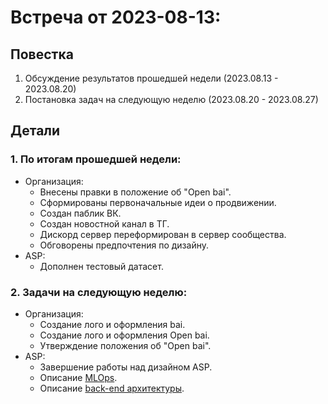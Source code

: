 # Встреча от 2023-08-13:
## Повестка
1. Обсуждение результатов прошедшей недели (2023.08.13 - 2023.08.20)
2. Постановка задач на следующую неделю (2023.08.20 - 2023.08.27)

## Детали
### 1. По итогам прошедшей недели:
 - Организация:
   - Внесены правки в положение об "Open bai".
   - Сформированы первоначальные идеи о продвижении.
   - Создан паблик ВК.
   - Создан новостной канал в ТГ.
   - Дискорд сервер переформирован в сервер сообщества.
   - Обговорены предпочтения по дизайну.
 - ASP:
   - Дополнен тестовый датасет.
### 2. Задачи на следующую неделю:
 - Организация:
   - Создание лого и оформления bai.
   - Создание лого и оформления Open bai.
   - Утверждение положения об "Open bai".
 - ASP:
   - Завершение работы над дизайном ASP.
   - Описание [MLOps](https://github.com/users/baicorporation/projects/2/views/3?pane=issue&itemId=32252502).
   - Описание [back-end архитектуры](https://github.com/baicorporation/ASP/issues/7).
